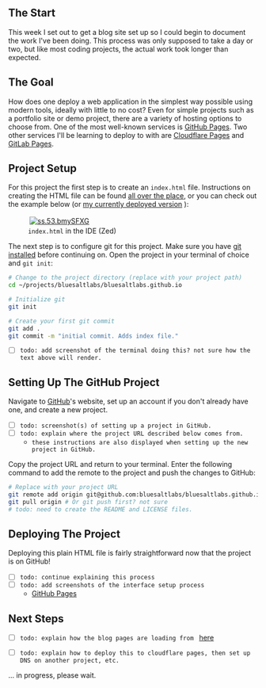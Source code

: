 ## The Start

This week I set out to get a blog site set up so I could begin to document the work I've been doing. This process was only supposed to take a day or two, but like most coding projects, the actual work took longer than expected.


## The Goal

How does one deploy a web application in the simplest way possible using modern tools, ideally with little to no cost? Even for simple projects such as a portfolio site or demo project, there are a variety of hosting options to choose from. One of the most well-known services is [GitHub Pages](https://pages.github.com). Two other services I'll be learning to deploy to with are [Cloudflare Pages](https://pages.cloudflare.com) and [GitLab Pages](https://docs.gitlab.com/ee/user/project/pages).


## Project Setup

For this project the first step is to create an `index.html` file. Instructions on creating the HTML file can be found [all over the place](https://www.w3schools.com/html/), or you can check out the example below (or [my currently deployed version](https://raw.githubusercontent.com/bluesaltlabs/bluesaltlabs.github.io/refs/heads/main/index.html) ):

<figure>
  <a href="https://imgur.com/frGAqP3" target="_blank">
    <img style="padding:3px;" src="https://i.imgur.com/frGAqP3h.png" alt="ss.53.bmySFXG">
  </a>
  <figcaption><code>index.html</code> in the IDE (Zed)</figcaption>
</figure>


The next step is to configure git for this project. Make sure you have [git installed](https://github.com/git-guides/install-git) before continuing on. Open the project in your terminal of choice and `git init`:


```bash
# Change to the project directory (replace with your project path)
cd ~/projects/bluesaltlabs/bluesaltlabs.github.io

# Initialize git
git init

# Create your first git commit
git add .
git commit -m "initial commit. Adds index file."
```

- [ ] `todo: add screenshot of the terminal doing this? not sure how the text above will render.`


## Setting Up The GitHub Project

Navigate to [GitHub](https://github.com)'s website, set up an account if you don't already have one, and create a new project.


- [ ] `todo: screenshot(s) of setting up a project in GitHub.`
- [ ] `todo: explain where the project URL described below comes from.`
  - `these instructions are also displayed when setting up the new project in GitHub.`


Copy the project URL and return to your terminal. Enter the following command to add the remote to the project and push the changes to GitHub:

```bash
# Replace with your project URL
git remote add origin git@github.com:bluesaltlabs/bluesaltlabs.github.io.git
git pull origin # Or git push first? not sure
# todo: need to create the README and LICENSE files.
```



## Deploying The Project

Deploying this plain HTML file is fairly straightforward now that the project is on GitHub!

- [ ] `todo: continue explaining this process`
- [ ] `todo: add screenshots of the interface setup process`
  - [GitHub Pages](https://github.com/bluesaltlabs/bluesaltlabs.github.io/settings/pages)


## Next Steps

- [ ] `todo: explain how the blog pages are loading from `
  [here](https://bluesaltlabs.github.io/data/posts/2.md)
- [ ] `todo: explain how to deploy this to cloudflare pages, then set up DNS on another project, etc. `



... in progress, please wait.



<!-- -----------------------------------------------------------------------
Problem 1 - The Domain...todo?



### To Do

- [ ] go through my notes starting with 2025.02.08. talk about what I did each day
      in working toward getting these websites and this blog to function.
- [ ] ...




- [ ] what did I work on each of the days this week?
- [ ] why did I work on each of these things?
  - 2025.02.06. ...
    - working on projects to list in portfolio
    - listing places to deploy a website to
      - GitHub Pages
      - Cloudflare Pages
      - GitLab Pages
    - working to get bluesaltlabs.com running again
    - worked on keyboard vector using p5.js
  - 2025.02.07. ...
    - worked on site structure ideas
    - learned about the Event API and pointer events
    - learned about drop shadows and using them with vectors / SVGs
    - working on goal tracking (attended webinar)
  - 2025.02.08. ...
    - worked on writing out thoughts on why I got into web development in the first place.
    - connected my keyboard to Tone.js
  - 2025.02.09. ...
    - learned more about Fiverr
  - 2025.02.10. ...
    -
    ..........
  - 2025.02.11. ...
  - 2025.02.12. ...
  - 2025.02.13. ...
  - 2025.02.14. ...






- [ ] why did I start this project?
-->
